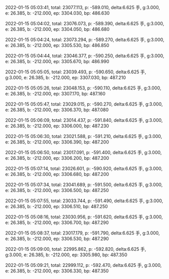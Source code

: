 2022-01-15 05:03:41, total: 23077.113, p: -589.010, delta:6.625 手, g:3.000, e: 26.385, b: -212.000, ep: 3304.030, bp: 486.630

2022-01-15 05:04:02, total: 23076.073, p: -589.390, delta:6.625 手, g:3.000, e: 26.385, b: -212.000, ep: 3304.050, bp: 486.680

2022-01-15 05:04:24, total: 23073.294, p: -589.270, delta:6.625 手, g:3.000, e: 26.385, b: -212.000, ep: 3305.530, bp: 486.850

2022-01-15 05:04:44, total: 23046.377, p: -590.250, delta:6.625 手, g:3.000, e: 26.385, b: -212.000, ep: 3305.670, bp: 486.990

2022-01-15 05:05:05, total: 23039.493, p: -590.650, delta:6.625 手, g:3.000, e: 26.385, b: -212.000, ep: 3307.030, bp: 487.210

2022-01-15 05:05:26, total: 23048.153, p: -590.110, delta:6.625 手, g:3.000, e: 26.385, b: -212.000, ep: 3307.170, bp: 487.160

2022-01-15 05:05:47, total: 23029.015, p: -590.270, delta:6.625 手, g:3.000, e: 26.385, b: -212.000, ep: 3306.370, bp: 487.080

2022-01-15 05:06:09, total: 23014.437, p: -591.840, delta:6.625 手, g:3.000, e: 26.385, b: -212.000, ep: 3306.000, bp: 487.230

2022-01-15 05:06:30, total: 23021.588, p: -591.210, delta:6.625 手, g:3.000, e: 26.385, b: -212.000, ep: 3306.390, bp: 487.200

2022-01-15 05:06:50, total: 23017.091, p: -591.400, delta:6.625 手, g:3.000, e: 26.385, b: -212.000, ep: 3306.200, bp: 487.200

2022-01-15 05:07:14, total: 23026.601, p: -590.920, delta:6.625 手, g:3.000, e: 26.385, b: -212.000, ep: 3306.680, bp: 487.200

2022-01-15 05:07:34, total: 23041.689, p: -591.500, delta:6.625 手, g:3.000, e: 26.385, b: -212.000, ep: 3306.500, bp: 487.250

2022-01-15 05:07:55, total: 23033.744, p: -591.490, delta:6.625 手, g:3.000, e: 26.385, b: -212.000, ep: 3306.510, bp: 487.250

2022-01-15 05:08:16, total: 23030.956, p: -591.620, delta:6.625 手, g:3.000, e: 26.385, b: -212.000, ep: 3306.700, bp: 487.290

2022-01-15 05:08:37, total: 23017.179, p: -591.790, delta:6.625 手, g:3.000, e: 26.385, b: -212.000, ep: 3306.530, bp: 487.290

2022-01-15 05:09:00, total: 22995.862, p: -592.820, delta:6.625 手, g:3.000, e: 26.385, b: -212.000, ep: 3305.980, bp: 487.350

2022-01-15 05:09:21, total: 22999.112, p: -592.470, delta:6.625 手, g:3.000, e: 26.385, b: -212.000, ep: 3306.330, bp: 487.350